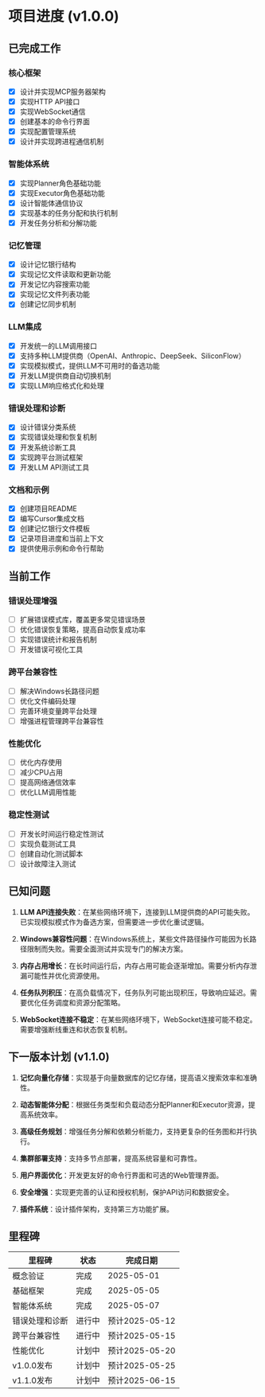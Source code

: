 # 项目进度 (v1.0.0)

## 已完成工作

### 核心框架
- [x] 设计并实现MCP服务器架构
- [x] 实现HTTP API接口
- [x] 实现WebSocket通信
- [x] 创建基本的命令行界面
- [x] 实现配置管理系统
- [x] 设计并实现跨进程通信机制

### 智能体系统
- [x] 实现Planner角色基础功能
- [x] 实现Executor角色基础功能
- [x] 设计智能体通信协议
- [x] 实现基本的任务分配和执行机制
- [x] 开发任务分析和分解功能

### 记忆管理
- [x] 设计记忆银行结构
- [x] 实现记忆文件读取和更新功能
- [x] 开发记忆内容搜索功能
- [x] 实现记忆文件列表功能
- [x] 创建记忆同步机制

### LLM集成
- [x] 开发统一的LLM调用接口
- [x] 支持多种LLM提供商（OpenAI、Anthropic、DeepSeek、SiliconFlow）
- [x] 实现模拟模式，提供LLM不可用时的备选功能
- [x] 开发LLM提供商自动切换机制
- [x] 实现LLM响应格式化和处理

### 错误处理和诊断
- [x] 设计错误分类系统
- [x] 实现错误处理和恢复机制
- [x] 开发系统诊断工具
- [x] 实现跨平台测试框架
- [x] 开发LLM API测试工具

### 文档和示例
- [x] 创建项目README
- [x] 编写Cursor集成文档
- [x] 创建记忆银行文件模板
- [x] 记录项目进度和当前上下文
- [x] 提供使用示例和命令行帮助

## 当前工作

### 错误处理增强
- [ ] 扩展错误模式库，覆盖更多常见错误场景
- [ ] 优化错误恢复策略，提高自动恢复成功率
- [ ] 实现错误统计和报告机制
- [ ] 开发错误可视化工具

### 跨平台兼容性
- [ ] 解决Windows长路径问题
- [ ] 优化文件编码处理
- [ ] 完善环境变量跨平台处理
- [ ] 增强进程管理跨平台兼容性

### 性能优化
- [ ] 优化内存使用
- [ ] 减少CPU占用
- [ ] 提高网络通信效率
- [ ] 优化LLM调用性能

### 稳定性测试
- [ ] 开发长时间运行稳定性测试
- [ ] 实现负载测试工具
- [ ] 创建自动化测试脚本
- [ ] 设计故障注入测试

## 已知问题

1. **LLM API连接失败**：在某些网络环境下，连接到LLM提供商的API可能失败。已实现模拟模式作为备选方案，但需要进一步优化重试逻辑。

2. **Windows兼容性问题**：在Windows系统上，某些文件路径操作可能因为长路径限制而失败。需要全面测试并实现专门的解决方案。

3. **内存占用增长**：在长时间运行后，内存占用可能会逐渐增加。需要分析内存泄漏可能性并优化资源使用。

4. **任务队列积压**：在高负载情况下，任务队列可能出现积压，导致响应延迟。需要优化任务调度和资源分配策略。

5. **WebSocket连接不稳定**：在某些网络环境下，WebSocket连接可能不稳定。需要增强断线重连和状态恢复机制。

## 下一版本计划 (v1.1.0)

1. **记忆向量化存储**：实现基于向量数据库的记忆存储，提高语义搜索效率和准确性。

2. **动态智能体分配**：根据任务类型和负载动态分配Planner和Executor资源，提高系统效率。

3. **高级任务规划**：增强任务分解和依赖分析能力，支持更复杂的任务图和并行执行。

4. **集群部署支持**：支持多节点部署，提高系统容量和可靠性。

5. **用户界面优化**：开发更友好的命令行界面和可选的Web管理界面。

6. **安全增强**：实现更完善的认证和授权机制，保护API访问和数据安全。

7. **插件系统**：设计插件架构，支持第三方功能扩展。

## 里程碑

| 里程碑 | 状态 | 完成日期 |
|--------|------|----------|
| 概念验证 | 完成 | 2025-05-01 |
| 基础框架 | 完成 | 2025-05-05 |
| 智能体系统 | 完成 | 2025-05-07 |
| 错误处理和诊断 | 进行中 | 预计2025-05-12 |
| 跨平台兼容性 | 进行中 | 预计2025-05-15 |
| 性能优化 | 计划中 | 预计2025-05-20 |
| v1.0.0发布 | 计划中 | 预计2025-05-25 |
| v1.1.0发布 | 计划中 | 预计2025-06-15 | 